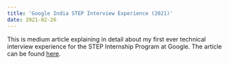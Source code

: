 ```yaml
---
title: 'Google India STEP Interview Experience (2021)'
date: 2021-02-26
---
```


This is medium article explaining in detail about my first ever technical interview experience for the STEP Internship Program at Google. The article can be found [here](https://guptakhushi345.medium.com/google-india-step-interview-experience-2021-d957ab19eb9).
